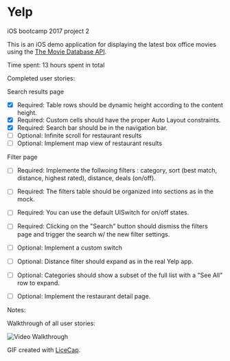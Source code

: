 # Yelp
iOS bootcamp 2017 project 2 

This is an iOS demo application for displaying the latest box office movies using the [The Movie Database API](https://www.themoviedb.org/documentation/api).

Time spent: 13 hours spent in total

Completed user stories:

Search results page
 * [x] Required: Table rows should be dynamic height according to the content height.
 * [x] Required: Custom cells should have the proper Auto Layout constraints.
 * [x] Required: Search bar should be in the navigation bar.
 * [ ] Optional: Infinite scroll for restaurant results
 * [ ] Optional: Implement map view of restaurant results
 
Filter page
 * [ ] Required: Implemente the follwoing filters : category, sort (best match, distance, highest rated), distance, deals (on/off).
 * [ ] Required: The filters table should be organized into sections as in the mock.
 * [ ] Required: You can use the default UISwitch for on/off states. 
 * [ ] Required: Clicking on the "Search" button should dismiss the filters page and trigger the search w/ the new filter settings.
 * [ ] Optional: Implement a custom switch
 * [ ] Optional: Distance filter should expand as in the real Yelp app.
 * [ ] Optional: Categories should show a subset of the full list with a "See All" row to expand.
 * [ ] Optional: Implement the restaurant detail page.

 
Notes:

Walkthrough of all user stories:

![Video Walkthrough]()

GIF created with [LiceCap](http://www.cockos.com/licecap/).
